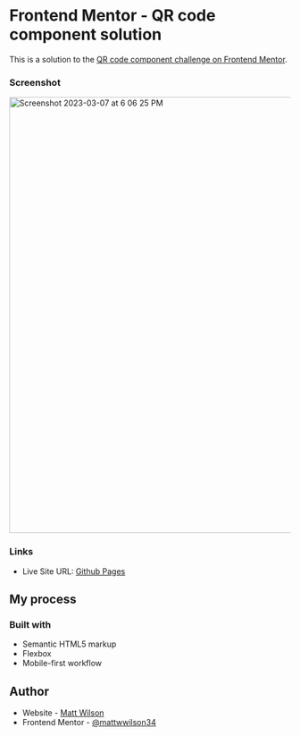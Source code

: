 # Frontend Mentor - QR code component solution

This is a solution to the [QR code component challenge on Frontend Mentor](https://www.frontendmentor.io/challenges/qr-code-component-iux_sIO_H). 

### Screenshot
<img width="780" alt="Screenshot 2023-03-07 at 6 06 25 PM" src="https://user-images.githubusercontent.com/49503056/223574643-fe25e95a-7b0d-48db-a710-4da312756f66.png">


### Links

- Live Site URL: [Github Pages](https://mattwwilson34.github.io/qr-code-component/)

## My process

### Built with

- Semantic HTML5 markup
- Flexbox
- Mobile-first workflow

## Author

- Website - [Matt Wilson](https://mattwwilson.com/)
- Frontend Mentor - [@mattwwilson34](https://www.frontendmentor.io/profile/Mattwwilson34)
